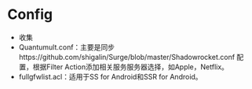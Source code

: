 # Config
* 收集
* Quantumult.conf：主要是同步https://github.com/shigalin/Surge/blob/master/Shadowrocket.conf 配置，根据Filter Action添加相关服务服务器选择，如Apple，Netflix。
*	fullgfwlist.acl：适用于SS for Android和SSR for Android。

